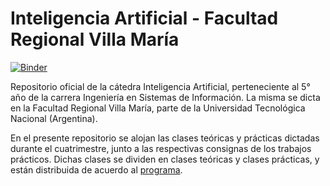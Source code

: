 # Inteligencia Artificial - Facultad Regional Villa María

[![Binder](https://mybinder.org/badge_logo.svg)](https://mybinder.org/v2/gh/inteligenciafrvm/inteligenciafrvm/master)

Repositorio oficial de la cátedra Inteligencia Artificial, perteneciente al 5° año de la carrera Ingeniería en Sistemas de Información. La misma se dicta en la Facultad Regional Villa María, parte de la Universidad Tecnológica Nacional (Argentina).

En el presente repositorio se alojan las clases teóricas y prácticas dictadas durante el cuatrimestre, junto a las respectivas consignas de los trabajos prácticos. Dichas clases se dividen en clases teóricas y clases prácticas, y están distribuida de acuerdo al [programa](https://github.com/inteligenciafrvm/inteligenciafrvm/blob/master/K%20Planif%20Inteligencia%20Artificial%202020.pdf).
